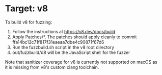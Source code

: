 # Target: v8

To build v8 for fuzzing:

1. Follow the instructions at https://v8.dev/docs/build
2. Apply Patches/\*. The patches should apply cleanly to commit ffa14bc12c71f817f31eaeaa7dbe4c90871f67d6
3. Run the fuzzbuild.sh script in the v8 root directory
4. out/fuzzbuild/d8 will be the JavaScript shell for the fuzzer


Note that sanitizer coverage for v8 is currently not supported on macOS as it is missing from v8's custom clang toolchain.
